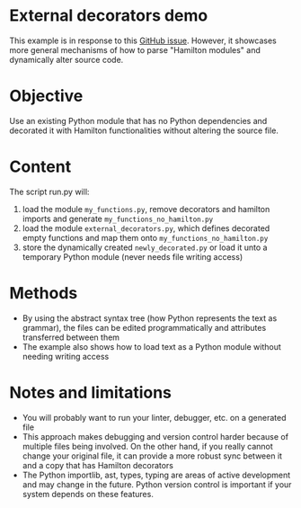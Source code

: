 # External decorators demo

This example is in response to this [GitHub issue](https://github.com/DAGWorks-Inc/hamilton/issues/50). However, it showcases more general mechanisms of how to parse "Hamilton  modules" and dynamically alter source code.

# Objective
Use an existing Python module that has no Python dependencies and decorated it with Hamilton functionalities without altering the source file.

# Content
The script run.py will:
1. load the module `my_functions.py`, remove decorators and hamilton imports and generate `my_functions_no_hamilton.py`
2. load the module `external_decorators.py`, which defines decorated empty functions and map them onto `my_functions_no_hamilton.py`
3. store the dynamically created `newly_decorated.py` or load it unto a temporary Python module (never needs file writing access)

# Methods
- By using the abstract syntax tree (how Python represents the text as grammar), the files can be edited programmatically and attributes transferred between them
- The example also shows how to load text as a Python module without needing writing access

# Notes and limitations
- You will probably want to run your linter, debugger, etc. on a generated file
- This approach makes debugging and version control harder because of multiple files being involved. On the other hand, if you really cannot change your original file, it can provide a more robust sync between it and a copy that has Hamilton decorators
- The Python importlib, ast, types, typing are areas of active development and may change in the future. Python version control is important if your system depends on these features.
